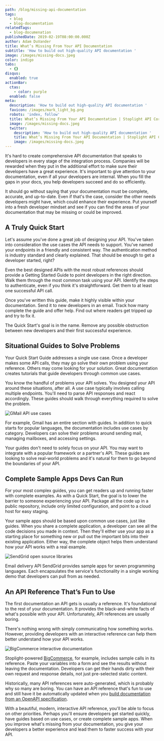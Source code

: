 ```yaml
---
path: /blog/missing-api-documentation
tags:
  - blog
  - blog-documentation
relatedTags:
  - blog-documenation
publishedDate: 2019-02-19T08:00:00.000Z
author: Adam DuVander
title: What’s Missing From Your API Documentation
subtitle: 'How to build out high-quality API documentation '
image: /images/missing-docs.jpeg
color: indigo
tabs:
  - {}
disqus:
  enabled: true
actionBar:
  ctas:
    - color: purple
  enabled: false
meta:
  description: 'How to build out high-quality API documentation '
  favicon: /images/mark_light_bg.png
  robots: 'index, follow'
  title: What’s Missing From Your API Documentation | Stoplight API Corner
  image: /images/missing-docs.jpeg
  twitter:
    description: 'How to build out high-quality API documentation '
    title: What’s Missing From Your API Documentation | Stoplight API Corner
    image: /images/missing-docs.jpeg
---
```


It's hard to create comprehensive API documentation that speaks to developers in every stage of the integration process. Companies will be rewarded when they put in the additional effort to make sure their developers have a great experience. It's important to give attention to your documentation, even if all your developers are internal. When you fill the gaps in your docs, you help developers succeed and do so efficiently.

It should go without saying that your documentation must be complete, accurate, and up-to-date. Even if that's the case, consider the other needs developers might have, which could enhance their experience. Put yourself into a fresh developer mindset and see if you can find the areas of your documentation that may be missing or could be improved.

## A Truly Quick Start

Let's assume you've done a great job of designing your API. You've taken into consideration the use cases the API needs to support. You've named your endpoints in a friendly and consistent way. The authentication method is industry standard and clearly explained. That should be enough to get a developer started, right?

Even the best designed APIs with the most robust references should provide a Getting Started Guide to point developers in the right direction. Walk them through the most common task using your API. Identify the steps to authenticate, even if you think it's straightforward. Get them to at least one successful API call.

Once you've written this guide, make it highly visible within your documentation. Send it to new developers in an email. Track how many complete the guide and offer help. Find out where readers get tripped up and try to fix it.

The Quick Start's goal is in the name. Remove any possible obstruction between new developers and their first successful experience.

## Situational Guides to Solve Problems

Your Quick Start Guide addresses a single use case. Once a developer makes some API calls, they may go solve their own problem using your reference. Others may come looking for your solution. Great documentation creates tutorials that guide developers through common use cases.

You know the handful of problems your API solves. You designed your API around these situations, after all. A use case typically involves calling multiple endpoints. You'll need to parse API responses and react accordingly. These guides should walk through everything required to solve the problem.

![GMail API use cases](/images/gmail-use-cases.png)

For example, Gmail has an entire section with guides. In addition to quick starts for popular languages, the documentation includes use cases by category. Developers can solve their problems around sending mail, managing mailboxes, and accessing settings.

Your guides don't need to solely focus on your API. You may want to integrate with a popular framework or a partner's API. These guides are looking to solve real-world problems and it's natural for them to go beyond the boundaries of your API.

## Complete Sample Apps Devs Can Run

For your most complex guides, you can get readers up and running faster with complete examples. As with a Quick Start, the goal is to lower the barrier to someone experiencing your API. Package all the code up in a public repository, include only limited configuration, and point to a cloud host for easy staging.

Your sample apps should be based upon common use cases, just like guides. When you share a complete application, a developer can see all the code decisions you made in context. Then they'll either use your app as a starting place for something new or pull out the important bits into their existing application. Either way, the complete object helps them understand how your API works with a real example.

![SendGrid open source libraries](/images/sendgrid-tutorials.png)

Email delivery API SendGrid provides sample apps for seven programming languages. Each encapsulates the service's functionality in a single working demo that developers can pull from as needed.

## An API Reference That’s Fun to Use

The first documentation an API gets is usually a reference. It's foundational to the rest of your documentation. It provides the black-and-white facts of what's possible with your API. Unfortunately, API references are usually boring.

There's nothing wrong with simply communicating how something works. However, providing developers with an interactive reference can help them better understand how your API works.

![BigCommerce interactive documentation](/images/big-commerce-interactive.png)

Stoplight-powered [BigCommerce](https://developer.bigcommerce.com/api-reference/), for example, includes sample calls in its reference. Paste your variables into a form and see the results without leaving the documentation. Developers can get their hands dirty with their own request and response details, not just pre-selected static content.

Historically, many API references were auto-generated, which is probably why so many are boring. You can have an API reference that's fun to use and still have it be automatically updated when you [build documentation from an OpenAPI specification](https://stoplight.io/documentation).

With a beautiful, modern, interactive API reference, you'll be able to focus on other priorities. Perhaps you'll ensure developers get started quickly, have guides based on use cases, or create complete sample apps. When you improve what's missing from your documentation, you give your developers a better experience and lead them to faster success with your API.
